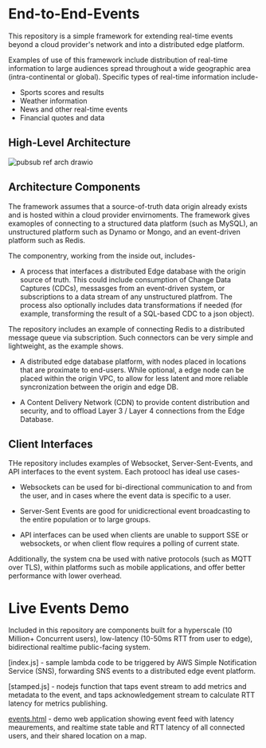 # End-to-End-Events

This repository is a simple framework for extending real-time events beyond a cloud provider's network and into a distributed edge platform. 

Examples of use of this framework include distribution of real-time information to large audiences spread throughout a wide geographic area (intra-continental or global). Specific types of real-time information include-

* Sports scores and results
* Weather information
* News and other real-time events
* Financial quotes and data 

## High-Level Architecture 

![pubsub ref arch  drawio](https://github.com/user-attachments/assets/47052dde-78ee-4514-87ce-ef0ae3d3abe3)

## Architecture Components 

The framework assumes that a source-of-truth data origin already exists and is hosted within a cloud provider envirnoments. The framework gives examoples of connecting to a structured data platform (such as MySQL), an unstructured platform such as Dynamo or Mongo, and an event-driven platform such as Redis. 

The componentry, working from the inside out, includes-

* A process that interfaces a distributed Edge database with the origin source of truth. This could include consumption of Change Data Captures (CDCs), messasges from an event-driven system, or subscriptions to a data stream of any unstructured platfrom. The process also optionally includes data transformations if needed (for example, transforming the result of a SQL-based CDC to a json object).

The repository includes an example of connecting Redis to a distributed message queue via subscription. Such connectors can be very simple and lightweight, as the example shows. 

* A distributed edge database platform, with nodes placed in locations that are proximate to end-users. While optional, a edge node can be placed within the origin VPC, to allow for less latent and more reliable syncronization between the origin and edge DB.

* A Content Delivery Network (CDN) to provide content distribution and security, and to offload Layer 3 / Layer 4 connections from the Edge Database.

## Client Interfaces

THe repository includes examples of Websocket, Server-Sent-Events, and API interfaces to the event system. Each protoocl has ideal use cases- 

* Websockets can be used for bi-directional communication to and from the user, and in cases where the event data is specific to a user.

* Server-Sent Events are good for unidicrectional event broadcasting to the entire population or to large groups.

* API interfaces can be used when clients are unable to support SSE or websockets, or when client flow requires a polling of current state.

Additionally, the system cna be used with native protocols (such as MQTT over TLS), within platforms such as mobile applications, and offer better performance with lower overhead. 

# Live Events Demo

Included in this repository are components built for a hyperscale (10 Million+ Concurrent users), low-latency (10-50ms RTT from user to edge), bidirectional realtime public-facing system. 

[index.js] - sample lambda code to be triggered by AWS Simple Notification Service (SNS), forwarding SNS events to a distributed edge event platform. 

[stamped.js] - nodejs function that taps event stream to add metrics and metadata to the event, and taps acknowledgement stream to calculate RTT latency for metrics publishing. 

[events.html](events.html) - demo web application showing event feed with latency meaurements, and realtime state table and RTT latency of all connected users, and their shared location on a map. 



